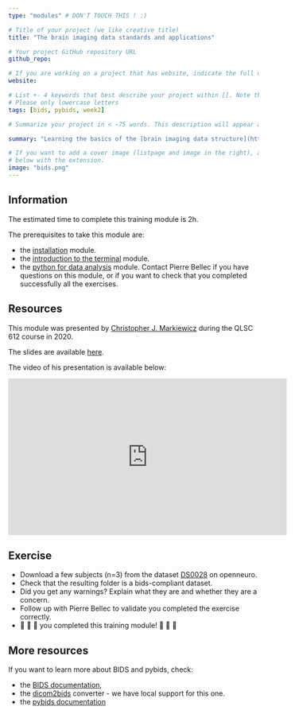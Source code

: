 ```yaml
---
type: "modules" # DON'T TOUCH THIS ! :)

# Title of your project (we like creative title)
title: "The brain imaging data standards and applications"

# Your project GitHub repository URL
github_repo:

# If you are working on a project that has website, indicate the full url including "https://" below or leave it empty.
website:

# List +- 4 keywords that best describe your project within []. Note that the project summary also involves a number of key words. Those are listed on top of the [github repository](https://github.com/PSY6983-2021/project_template), click `manage topics`.
# Please only lowercase letters
tags: [bids, pybids, week2]

# Summarize your project in < ~75 words. This description will appear at the top of your page and on the list page with other projects..

summary: "Learning the basics of the [brain imaging data structure](https://bids.neuroimaging.io/), the [pybids](https://bids-standard.github.io/pybids/user_guide.html) interface to interact with a BIDS-compliant dataset as well as the [BIDS apps](https://bids-apps.neuroimaging.io/apps/) - a collection of software designed to operate on BIDS datasets."

# If you want to add a cover image (listpage and image in the right), add it to your directory and indicate the name
# below with the extension.
image: "bids.png"
---
```

<!-- This is an html comment and this won't appear in the rendered page. You are now editing the "content" area, the core of your description. Everything that you can do in markdown is allowed below. We added a couple of comments to guide your through documenting your progress. -->

## Information

The estimated time to complete this training module is 2h.

The prerequisites to take this module are:
 * the [installation](/modules/installation) module.
 * the [introduction to the terminal](/modules/terminal) module.
 * the [python for data analysis](/modules/python_data_analysis) module.
Contact Pierre Bellec if you have questions on this module, or if you want to check that you completed successfully all the exercises.

## Resources
This module was presented by [Christopher J. Markiewicz](https://effigies.github.io/) during the QLSC 612 course in 2020.

The slides are available [here](https://effigies.github.io/bids-ecosystem).

The video of his presentation is available below:
<iframe width="560" height="315" src="https://www.youtube.com/embed/ceB3Nne-MDo" title="YouTube video player" frameborder="0" allow="accelerometer; autoplay; clipboard-write; encrypted-media; gyroscope; picture-in-picture" allowfullscreen></iframe>

## Exercise
 * Download a few subjects (n=3) from the dataset [DS0028](https://openneuro.org/datasets/ds000228/versions/1.1.0) on openneuro.
 * Check that the resulting folder is a bids-compliant dataset.
 * Did you get any warnings? Explain what they are and whether they are a concern.
 * Follow up with Pierre Bellec to validate you completed the exercise correctly.
 * :tada: :tada: :tada: you completed this training module! :tada: :tada: :tada:

## More resources

If you want to learn more about BIDS and pybids, check:
 * the [BIDS documentation](https://bids.neuroimaging.io/),
 * the [dicom2bids](https://unfmontreal.github.io/Dcm2Bids/) converter - we have local support for this one.
 * the [pybids documentation](https://bids-standard.github.io/pybids/user_guide.html)
